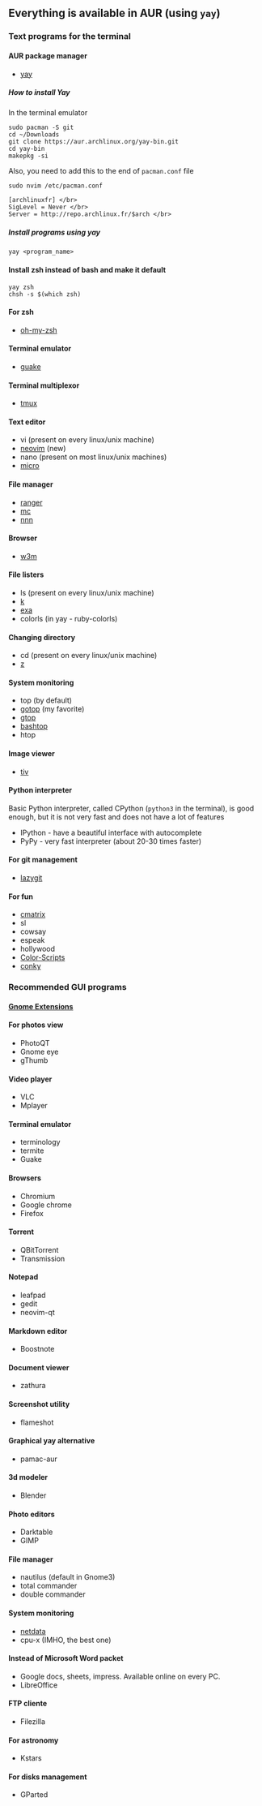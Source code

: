 ## Everything is available in AUR (using `yay`)

### Text programs for the terminal

#### AUR package manager
- [yay](https://github.com/Jguer/yay)

##### How to install Yay

In the terminal emulator

```
sudo pacman -S git
cd ~/Downloads
git clone https://aur.archlinux.org/yay-bin.git
cd yay-bin
makepkg -si
```

Also, you need to add this to the end of `pacman.conf` file

```
sudo nvim /etc/pacman.conf
```

```
[archlinuxfr] </br>
SigLevel = Never </br>
Server = http://repo.archlinux.fr/$arch </br>
```

##### Install programs using yay

```
yay <program_name>
```

#### Install zsh instead of bash and make it default

```
yay zsh
chsh -s $(which zsh)
```

#### For zsh
- [oh-my-zsh](https://github.com/ohmyzsh/ohmyzsh)

#### Terminal emulator
- [guake](http://guake-project.org/)

#### Terminal multiplexor
- [tmux](https://github.com/tmux/tmux/wiki)

#### Text editor
- vi (present on every linux/unix machine)
- [neovim](https://neovim.io/) (new)
- nano (present on most linux/unix machines)
- [micro](https://micro-editor.github.io/)

#### File manager
- [ranger](https://github.com/ranger/ranger)
- [mc](https://midnight-commander.org/)
- [nnn](https://github.com/jarun/nnn)

#### Browser
- [w3m](http://w3m.sourceforge.net/)

#### File listers
- ls (present on every linux/unix machine)
- [k](https://github.com/supercrabtree/k)
- [exa](https://github.com/ogham/exa)
- colorls (in yay - ruby-colorls)

#### Changing directory
- cd (present on every linux/unix machine)
- [z](https://github.com/agkozak/zsh-z)

#### System monitoring
- top (by default)
- [gotop](https://github.com/cjbassi/gotop) (my favorite)
- [gtop](https://github.com/aksakalli/gtop)
- [bashtop](https://github.com/aristocratos/bpytop)
- htop

#### Image viewer
- [tiv](https://github.com/stefanhaustein/TerminalImageViewer)

#### Python interpreter
Basic Python interpreter, called CPython (`python3` in the terminal), 
is good enough, but it is not very fast and does not have a lot of features
- IPython - have a beautiful interface with autocomplete
- PyPy - very fast interpreter (about 20-30 times faster)

#### For git management
- [lazygit](https://github.com/jesseduffield/lazygit)

#### For fun
- [cmatrix](https://github.com/abishekvashok/cmatrix)
- sl
- cowsay
- espeak
- hollywood
- [Color-Scripts](https://github.com/stark/Color-Scripts)
- [conky](https://github.com/brndnmtthws/conky)

### Recommended GUI programs

#### [Gnome Extensions](https://extensions.gnome.org/)

#### For photos view
- PhotoQT
- Gnome eye
- gThumb

#### Video player
- VLC
- Mplayer

#### Terminal emulator
- terminology
- termite
- Guake

#### Browsers
- Chromium
- Google chrome
- Firefox

#### Torrent
- QBitTorrent
- Transmission

#### Notepad
- leafpad
- gedit
- neovim-qt

#### Markdown editor
- Boostnote

#### Document viewer
- zathura

#### Screenshot utility
- flameshot

#### Graphical yay alternative 
- pamac-aur

#### 3d modeler
- Blender

#### Photo editors
- Darktable
- GIMP

#### File manager
- nautilus (default in Gnome3)
- total commander
- double commander

#### System monitoring
- [netdata](https://github.com/netdata/netdata)
- cpu-x (IMHO, the best one)

#### Instead of Microsoft Word packet
- Google docs, sheets, impress. Available online on every PC.
- LibreOffice

#### FTP cliente
- Filezilla

#### For astronomy
- Kstars

#### For disks management
- GParted

